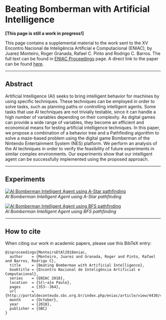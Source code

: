 # Beating Bomberman with Artificial Intelligence

**[This page is still a work in progress!]**

This page contains a supplemental material to the work sent to the XV Encontro Nacional de Inteligência Artificial e Computacional (ENIAC), by Juarez Monteiro, Roger Granada, Rafael C. Pinto and Rodrigo C. Barros. The full text can be found in [ENIAC Proceedings](http://portaldeconteudo.sbc.org.br/index.php/eniac) page. 
A direct link to the paper can be found [here](http://portaldeconteudo.sbc.org.br/index.php/eniac/article/view/4430/4354). 

---
## Abstract

Artificial Intelligence (AI) seeks to bring intelligent behavior for machines by using specific techniques. These techniques can be employed in order to solve tasks, such as planning paths or controlling intelligent agents. Some tasks that use AI techniques are not trivially testable, since it can handle a high number of variables depending on their complexity. As digital games can provide a wide range of variables, they become an efficient and economical means for testing artificial intelligence techniques. In this paper, we propose a combination of a behavior tree and a Pathfinding algorithm to solve a maze-based problem using the digital game Bomberman of the Nintendo Entertainment System (NES) platform. We perform an analysis of the AI techniques in order to verify the feasibility of future experiments in similar complex environments. Our experiments show that our intelligent agent can be successfully implemented using the proposed approach.

---
## Experiments

[![AI Bomberman Intelligent Agent using A-Star pathfinding](https://media.giphy.com/media/RJO38aflEBZu3Qaewq/giphy.gif)](https://www.youtube.com/watch?v=jxsu8gOCfIk)</br>*AI Bomberman Intelligent Agent using A-Star pathfinding*

[![AI Bomberman Intelligent Agent using BFS pathfinding](https://media.giphy.com/media/2wSddm0I8hy8oGKjhS/giphy.gif)](https://www.youtube.com/watch?v=NiAxx0FVayE)</br>*AI Bomberman Intelligent Agent using BFS pathfinding*

---
## How to cite

When citing our work in academic papers, please use this BibTeX entry:

```
@inproceedings{MonteiroEtAl2018eniac,
  author    = {Monteiro, Juarez and Granada, Roger and Pinto, Rafael and Barros, Rodrigo C},
  title     = {Beating Bomberman with Artificial Intelligence},
  booktitle = {Encontro Nacional de Inteligência Artificial e Computacional},
  series    = {ENIAC 2018},
  location  = {S{\~a}o Paulo},
  pages     = {353--364},
  url       = {http://portaldeconteudo.sbc.org.br/index.php/eniac/article/view/4430/4354},
  month     = {October},
  year      = {2018},
  publisher = {SBC}
}
```
